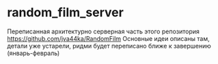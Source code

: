 # random_film_server

Переписанная архитектурно серверная часть этого репозитория https://github.com/jva44ka/RandomFilm
Основные идеи описаны там, детали уже устарели, ридми будет переписано ближе к завершению (январь-февраль)
